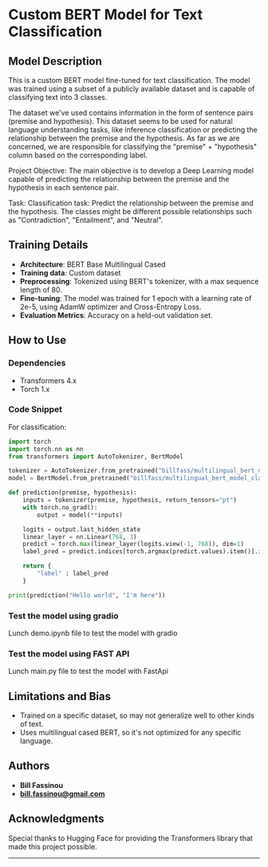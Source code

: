

# Custom BERT Model for Text Classification

## Model Description

This is a custom BERT model fine-tuned for text classification. The model was trained using a subset of a publicly available dataset and is capable of classifying text into 3 classes.

The dataset we've used contains information in the form of sentence pairs (premise and hypothesis). This dataset seems to be used for natural language understanding tasks, like inference classification or predicting the relationship between the premise and the hypothesis. As far as we are concerned, we are responsible for classifying the "premise" + "hypothesis" column based on the corresponding label.

Project Objective: The main objective is to develop a Deep Learning model capable of predicting the relationship between the premise and the hypothesis in each sentence pair.

Task: Classification task: Predict the relationship between the premise and the hypothesis. The classes might be different possible relationships such as "Contradiction", "Entailment", and "Neutral".

## Training Details

- **Architecture**: BERT Base Multilingual Cased
- **Training data**: Custom dataset
- **Preprocessing**: Tokenized using BERT's tokenizer, with a max sequence length of 80.
- **Fine-tuning**: The model was trained for 1 epoch with a learning rate of 2e-5, using AdamW optimizer and Cross-Entropy Loss.
- **Evaluation Metrics**: Accuracy on a held-out validation set.
  
## How to Use

### Dependencies
- Transformers 4.x
- Torch 1.x

### Code Snippet

For classification:

```python
import torch
import torch.nn as nn
from transformers import AutoTokenizer, BertModel

tokenizer = AutoTokenizer.from_pretrained("billfass/multilingual_bert_model_classiffication")
model = BertModel.from_pretrained("billfass/multilingual_bert_model_classiffication")

def prediction(premise, hypothesis):
    inputs = tokenizer(premise, hypothesis, return_tensors="pt")
    with torch.no_grad():
        output = model(**inputs)

    logits = output.last_hidden_state
    linear_layer = nn.Linear(768, 3)
    predict = torch.max(linear_layer(logits.view(-1, 768)), dim=1)
    label_pred = predict.indices[torch.argmax(predict.values).item()].item()

    return {
        "label" : label_pred
    }

print(prediction("Hello world", "I'm here"))

```
### Test the model using gradio
Lunch demo.ipynb file to test the model with gradio 

### Test the model using FAST API
Lunch main.py file to test the model with FastApi 


## Limitations and Bias

- Trained on a specific dataset, so may not generalize well to other kinds of text.
- Uses multilingual cased BERT, so it's not optimized for any specific language.

## Authors

- **Bill Fassinou**
- **bill.fassinou@gmail.com**
  
## Acknowledgments

Special thanks to Hugging Face for providing the Transformers library that made this project possible.

---
